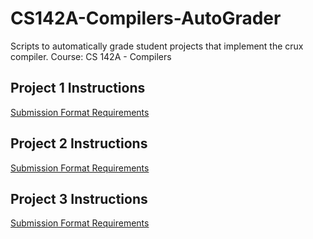 # CS142A-Compilers-AutoGrader
Scripts to automatically grade student projects that implement the crux compiler. Course: CS 142A - Compilers

## Project 1 Instructions
[Submission Format Requirements](https://docs.google.com/document/d/1nrHPuLTbz8wwjoUfW0pa6RSn2X0XLYPWNXOBZY3_9Lc/edit?usp=sharing)

## Project 2 Instructions
[Submission Format Requirements](https://docs.google.com/document/d/1Aq5Ztdi_WBH67bDKIy4Z-3iCenN0vrEO5cX1fHs69u4/edit?usp=sharing)

## Project 3 Instructions
[Submission Format Requirements](https://docs.google.com/document/d/1OMdfTplJ9SGDN64JBXt5G8SlZ7-Kt0eh4q-DBfEyT4M/edit?usp=sharing)
